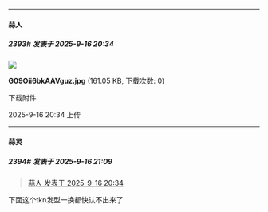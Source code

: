 ﻿
*****

####  蒜人  
##### 2393#       发表于 2025-9-16 20:34

<img src="https://img.stage1st.com/forum/202509/16/203427ho5a0o9zhx00p5hn.jpg" referrerpolicy="no-referrer">

<strong>G09Oii6bkAAVguz.jpg</strong> (161.05 KB, 下载次数: 0)

下载附件

2025-9-16 20:34 上传


*****

####  蒜灵  
##### 2394#       发表于 2025-9-16 21:09

<blockquote><a href="httphttps://stage1st.com/2b/forum.php?mod=redirect&amp;goto=findpost&amp;pid=68440457&amp;ptid=2152053" target="_blank">蒜人 发表于 2025-9-16 20:34</a>
</blockquote>
下面这个tkn发型一换都快认不出来了

